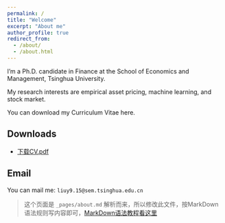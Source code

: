 ```yaml
---
permalink: /
title: "Welcome"
excerpt: "About me"
author_profile: true
redirect_from: 
  - /about/
  - /about.html
---
```


I’m a Ph.D. candidate in Finance at the School of Economics and Management, Tsinghua University.

My research interests are empirical asset pricing, machine learning, and stock market.

You can download my Curriculum Vitae here.

Downloads
------
* [下载CV.pdf](https://yangliu-finance.github.io/files/yangliu_CV.pdf) 


Email
------
You can mail me: `liuy9.15@sem.tsinghua.edu.cn`

> 这个页面是 `_pages/about.md` 解析而来，所以修改此文件，按MarkDown语法规则写内容即可，[MarkDown语法教程看这里](http://xianbai.me/learn-md/article/about/readme.html)